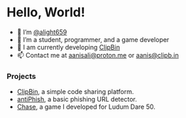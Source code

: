 # Hello, World!
- 👋 I’m [@alight659](https://alight659.github.io)
- 👀 I’m a student, programmer, and a game developer
- 🌱 I am currently developing [ClipBin](https://ClipB.in)
- 📫 Contact me at aanisali@proton.me or aanis@clipb.in

### Projects
- [ClipBin](https://github.com/alight659/ClipBin), a simple code sharing platform.
- [antiPhish](https://github.com/alight659/antiPhish), a basic phishing URL detector.
- [Chase](https://github.com/alight659/Chase), a game I developed for Ludum Dare 50.
